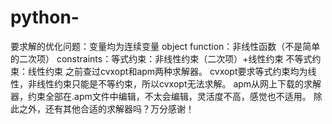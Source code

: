 # python-
要求解的优化问题：变量均为连续变量  object function：非线性函数（不是简单的二次项）  constraints：等式约束：非线性约束（二次项）+线性约束                        不等式约束：线性约束  之前查过cvxopt和apm两种求解器。  cvxopt要求等式约束均为线性，非线性约束只能是不等约束，所以cvxopt无法求解。  apm从网上下载的求解器，约束全部在.apm文件中编辑，不太会编辑，灵活度不高，感觉也不适用。  除此之外，还有其他合适的求解器吗？万分感谢！
